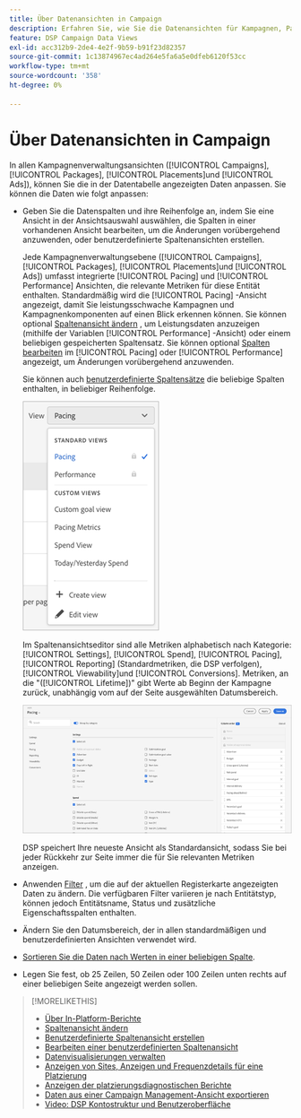 ```yaml
---
title: Über Datenansichten in Campaign
description: Erfahren Sie, wie Sie die Datenansichten für Kampagnen, Pakete, Platzierungen und Anzeigen anpassen können.
feature: DSP Campaign Data Views
exl-id: acc312b9-2de4-4e2f-9b59-b91f23d82357
source-git-commit: 1c13874967ec4ad264e5fa6a5e0dfeb6120f53cc
workflow-type: tm+mt
source-wordcount: '358'
ht-degree: 0%

---
```


# Über Datenansichten in Campaign

In allen Kampagnenverwaltungsansichten ([!UICONTROL Campaigns], [!UICONTROL Packages], [!UICONTROL Placements]und [!UICONTROL Ads]), können Sie die in der Datentabelle angezeigten Daten anpassen. Sie können die Daten wie folgt anpassen:

* Geben Sie die Datenspalten und ihre Reihenfolge an, indem Sie eine Ansicht in der Ansichtsauswahl auswählen, die Spalten in einer vorhandenen Ansicht bearbeiten, um die Änderungen vorübergehend anzuwenden, oder benutzerdefinierte Spaltenansichten erstellen.

   Jede Kampagnenverwaltungsebene ([!UICONTROL Campaigns], [!UICONTROL Packages], [!UICONTROL Placements]und [!UICONTROL Ads]) umfasst integrierte [!UICONTROL Pacing] und [!UICONTROL Performance] Ansichten, die relevante Metriken für diese Entität enthalten. Standardmäßig wird die [!UICONTROL Pacing] -Ansicht angezeigt, damit Sie leistungsschwache Kampagnen und Kampagnenkomponenten auf einen Blick erkennen können. Sie können optional [Spaltenansicht ändern](column-view-change.md) , um Leistungsdaten anzuzeigen (mithilfe der Variablen [!UICONTROL Performance] -Ansicht) oder einem beliebigen gespeicherten Spaltensatz. Sie können optional [Spalten bearbeiten](column-view-edit.md) im [!UICONTROL Pacing] oder [!UICONTROL Performance] angezeigt, um Änderungen vorübergehend anzuwenden.

   Sie können auch [benutzerdefinierte Spaltensätze](column-view-create.md) die beliebige Spalten enthalten, in beliebiger Reihenfolge.

   ![Spaltenansichtsauswahl](/help/dsp/assets/column-view-selector.png)

   Im Spaltenansichtseditor sind alle Metriken alphabetisch nach Kategorie: [!UICONTROL Settings], [!UICONTROL Spend], [!UICONTROL Pacing], [!UICONTROL Reporting] (Standardmetriken, die DSP verfolgen), [!UICONTROL Viewability]und [!UICONTROL Conversions]. Metriken, an die &quot;([!UICONTROL Lifetime])&quot; gibt Werte ab Beginn der Kampagne zurück, unabhängig vom auf der Seite ausgewählten Datumsbereich.

   ![Spaltenansichtseditor](/help/dsp/assets/column-view-editor.png)

   DSP speichert Ihre neueste Ansicht als Standardansicht, sodass Sie bei jeder Rückkehr zur Seite immer die für Sie relevanten Metriken anzeigen.

* Anwenden [Filter](campaign-data-filter.md) , um die auf der aktuellen Registerkarte angezeigten Daten zu ändern. Die verfügbaren Filter variieren je nach Entitätstyp, können jedoch Entitätsname, Status und zusätzliche Eigenschaftsspalten enthalten.

* Ändern Sie den Datumsbereich, der in allen standardmäßigen und benutzerdefinierten Ansichten verwendet wird.

* [Sortieren Sie die Daten nach Werten in einer beliebigen Spalte](campaign-data-sort.md).

* Legen Sie fest, ob 25 Zeilen, 50 Zeilen oder 100 Zeilen unten rechts auf einer beliebigen Seite angezeigt werden sollen.

>[!MORELIKETHIS]
>
>* [Über In-Platform-Berichte](campaign-reports-about.md)
>* [Spaltenansicht ändern](column-view-change.md)
>* [Benutzerdefinierte Spaltenansicht erstellen](column-view-create.md)
>* [Bearbeiten einer benutzerdefinierten Spaltenansicht](column-view-edit.md)
>* [Datenvisualisierungen verwalten](campaign-data-visualization-manage.md)
>* [Anzeigen von Sites, Anzeigen und Frequenzdetails für eine Platzierung](placement-details-view.md)
>* [Anzeigen der platzierungsdiagnostischen Berichte](placement-diagnostics.md)
>* [Daten aus einer Campaign Management-Ansicht exportieren](campaign-export-data.md)
>* [Video: DSP Kontostruktur und Benutzeroberfläche](https://experienceleague.adobe.com/docs/advertising-cloud-learn/tutorials/dsp/ui.html)

